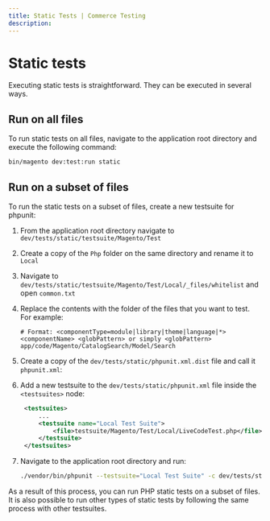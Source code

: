 ```yaml
---
title: Static Tests | Commerce Testing
description: 
---
```


# Static tests

Executing static tests is straightforward. They can be executed in several ways.

## Run on all files

To run static tests on all files, navigate to the application root directory and execute the following command:

```bash
bin/magento dev:test:run static
```

## Run on a subset of files

To run the static tests on a subset of files, create a new testsuite for phpunit:

1. From the application root directory navigate to `dev/tests/static/testsuite/Magento/Test`

1. Create a copy of the `Php` folder on the same directory and rename it to `Local`

1. Navigate to `dev/tests/static/testsuite/Magento/Test/Local/_files/whitelist` and open `common.txt`

1. Replace the contents with the folder of the files that you want to test. For example:

   ```text
   # Format: <componentType=module|library|theme|language|*> <componentName> <globPattern> or simply <globPattern>
   app/code/Magento/CatalogSearch/Model/Search
   ```

1. Create a copy of the `dev/tests/static/phpunit.xml.dist` file and call it `phpunit.xml`:

1. Add a new testsuite to the `dev/tests/static/phpunit.xml` file inside the `<testsuites>` node:

   ```xml
    <testsuites>
        ...
        <testsuite name="Local Test Suite">
            <file>testsuite/Magento/Test/Local/LiveCodeTest.php</file>
        </testsuite>
    </testsuites>
   ```

1. Navigate to the application root directory and run:

   ```bash
   ./vendor/bin/phpunit --testsuite="Local Test Suite" -c dev/tests/static/phpunit.xml
   ```

As a result of this process, you can run PHP static tests on a subset of files. It is also possible to run other types of static tests by following the same process with other testsuites.
